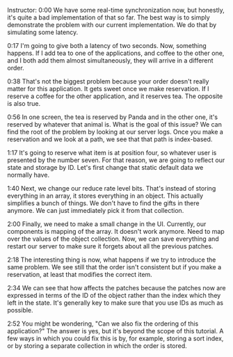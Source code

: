 Instructor: 0:00 We have some real-time synchronization now, but honestly, it's quite a bad implementation of that so far. The best way is to simply demonstrate the problem with our current implementation. We do that by simulating some latency.

0:17 I'm going to give both a latency of two seconds. Now, something happens. If I add tea to one of the applications, and coffee to the other one, and I both add them almost simultaneously, they will arrive in a different order.

0:38 That's not the biggest problem because your order doesn't really matter for this application. It gets sweet once we make reservation. If I reserve a coffee for the other application, and it reserves tea. The opposite is also true.

0:56 In one screen, the tea is reserved by Panda and in the other one, it's reserved by whatever that animal is. What is the goal of this issue? We can find the root of the problem by looking at our server logs. Once you make a reservation and we look at a path, we see that that path is index-based.

1:17 It's going to reserve what item is at position four, so whatever user is presented by the number seven. For that reason, we are going to reflect our state and storage by ID. Let's first change that static default data we normally have.

1:40 Next, we change our reduce rate level bits. That's instead of storing everything in an array, it stores everything in an object. This actually simplifies a bunch of things. We don't have to find the gifts in there anymore. We can just immediately pick it from that collection.

2:00 Finally, we need to make a small change in the UI. Currently, our components is mapping of the array. It doesn't work anymore. Need to map over the values of the object collection. Now, we can save everything and restart our server to make sure it forgets about all the previous patches.

2:18 The interesting thing is now, what happens if we try to introduce the same problem. We see still that the order isn't consistent but if you make a reservation, at least that modifies the correct item.

2:34 We can see that how affects the patches because the patches now are expressed in terms of the ID of the object rather than the index which they left in the state. It's generally key to make sure that you use IDs as much as possible.

2:52 You might be wondering, "Can we also fix the ordering of this application?" The answer is yes, but it's beyond the scope of this tutorial. A few ways in which you could fix this is by, for example, storing a sort index, or by storing a separate collection in which the order is stored.

